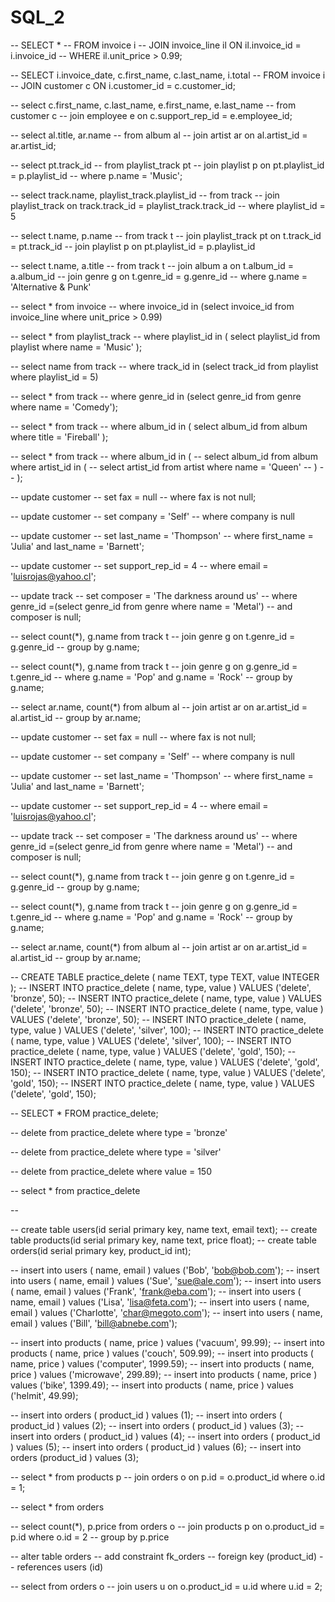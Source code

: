 # SQL_2

-- SELECT *
-- FROM invoice i
-- JOIN invoice_line il ON il.invoice_id = i.invoice_id
-- WHERE il.unit_price > 0.99;

-- SELECT i.invoice_date, c.first_name, c.last_name, i.total
-- FROM invoice i
-- JOIN customer c ON i.customer_id = c.customer_id;

-- select c.first_name, c.last_name, e.first_name, e.last_name
-- from customer c
-- join employee e on c.support_rep_id = e.employee_id;

-- select al.title, ar.name
-- from album al
-- join artist ar on al.artist_id = ar.artist_id;

-- select pt.track_id
-- from playlist_track pt
-- join playlist p on pt.playlist_id = p.playlist_id
-- where p.name = 'Music';

-- select track.name, playlist_track.playlist_id
-- from track 
-- join playlist_track on track.track_id = playlist_track.track_id 
-- where playlist_id = 5

-- select t.name, p.name
-- from track t
-- join playlist_track pt on t.track_id = pt.track_id
-- join playlist p on pt.playlist_id = p.playlist_id

-- select t.name, a.title
-- from track t
-- join album a on t.album_id = a.album_id
-- join genre g on t.genre_id = g.genre_id
-- where g.name = 'Alternative & Punk'



-- select * from invoice
-- where invoice_id in (select invoice_id from invoice_line where unit_price > 0.99) 

-- select * from playlist_track
-- where playlist_id in ( select playlist_id from playlist where name = 'Music' );

-- select name from track
-- where track_id in (select track_id from playlist where playlist_id = 5)

-- select * from track
-- where genre_id in (select genre_id from genre where name = 'Comedy');

-- select * from track
-- where album_id in ( select album_id from album where title = 'Fireball' );

-- select * from track
-- where album_id in ( 
--   select album_id from album where artist_id in ( 
--     select artist_id from artist where name = 'Queen'
--   )
-- ); 

-- update customer
-- set fax = null
-- where fax is not null;

-- update customer
-- set company = 'Self'
-- where company is null

-- update customer
-- set last_name = 'Thompson'
-- where first_name = 'Julia' and last_name = 'Barnett';

-- update customer
-- set support_rep_id = 4
-- where email = 'luisrojas@yahoo.cl';

-- update track 
-- set composer = 'The darkness around us'
-- where genre_id =(select genre_id from genre where name = 'Metal')
-- and composer is null;

-- select count(*), g.name from track t
-- join genre g on t.genre_id = g.genre_id
-- group by g.name;

-- select count(*), g.name from track t
-- join genre g on g.genre_id = t.genre_id
-- where g.name = 'Pop' and g.name = 'Rock'
-- group by g.name;

-- select ar.name, count(*) from album al
-- join artist ar on ar.artist_id = al.artist_id
-- group by ar.name;


-- update customer
-- set fax = null
-- where fax is not null;

-- update customer
-- set company = 'Self'
-- where company is null

-- update customer
-- set last_name = 'Thompson'
-- where first_name = 'Julia' and last_name = 'Barnett';

-- update customer
-- set support_rep_id = 4
-- where email = 'luisrojas@yahoo.cl';

-- update track 
-- set composer = 'The darkness around us'
-- where genre_id =(select genre_id from genre where name = 'Metal')
-- and composer is null;

-- select count(*), g.name from track t
-- join genre g on t.genre_id = g.genre_id
-- group by g.name;

-- select count(*), g.name from track t
-- join genre g on g.genre_id = t.genre_id
-- where g.name = 'Pop' and g.name = 'Rock'
-- group by g.name;

-- select ar.name, count(*) from album al
-- join artist ar on ar.artist_id = al.artist_id
-- group by ar.name;


-- CREATE TABLE practice_delete ( name TEXT, type TEXT, value INTEGER );
-- INSERT INTO practice_delete ( name, type, value ) VALUES ('delete', 'bronze', 50);
-- INSERT INTO practice_delete ( name, type, value ) VALUES ('delete', 'bronze', 50);
-- INSERT INTO practice_delete ( name, type, value ) VALUES ('delete', 'bronze', 50);
-- INSERT INTO practice_delete ( name, type, value ) VALUES ('delete', 'silver', 100);
-- INSERT INTO practice_delete ( name, type, value ) VALUES ('delete', 'silver', 100);
-- INSERT INTO practice_delete ( name, type, value ) VALUES ('delete', 'gold', 150);
-- INSERT INTO practice_delete ( name, type, value ) VALUES ('delete', 'gold', 150);
-- INSERT INTO practice_delete ( name, type, value ) VALUES ('delete', 'gold', 150);
-- INSERT INTO practice_delete ( name, type, value ) VALUES ('delete', 'gold', 150);

-- SELECT * FROM practice_delete;

-- delete from practice_delete where type = 'bronze'

-- delete from practice_delete where type = 'silver'

-- delete from practice_delete where value = 150

-- select * from practice_delete

-- 

-- create table users(id serial primary key, name text, email text);
-- create table products(id serial primary key, name text, price float);
-- create table orders(id serial primary key, product_id int);

-- insert into users ( name, email ) values ('Bob', 'bob@bob.com');
-- insert into users ( name, email ) values ('Sue', 'sue@ale.com');
-- insert into users ( name, email ) values ('Frank', 'frank@eba.com');
-- insert into users ( name, email ) values ('Lisa', 'lisa@feta.com');
-- insert into users ( name, email ) values ('Charlotte', 'char@megoto.com');
-- insert into users ( name, email ) values ('Bill', 'bill@abnebe.com');

-- insert into products ( name, price ) values ('vacuum', 99.99);
-- insert into products ( name, price ) values ('couch', 509.99);
-- insert into products ( name, price ) values ('computer', 1999.59);
-- insert into products ( name, price ) values ('microwave', 299.89);
-- insert into products ( name, price ) values ('bike', 1399.49);
-- insert into products ( name, price ) values ('helmit', 49.99);

-- insert into orders ( product_id ) values (1);
-- insert into orders ( product_id ) values (2);
-- insert into orders ( product_id ) values (3);
-- insert into orders ( product_id ) values (4);
-- insert into orders ( product_id ) values (5);
-- insert into orders ( product_id ) values (6);
-- insert into orders (product_id ) values (3);

-- select * from products p
-- join orders o on p.id = o.product_id where o.id = 1;

-- select * from orders

-- select count(*), p.price from orders o
-- join products p on o.product_id = p.id where o.id = 2
-- group by p.price

-- alter table orders
-- 	add constraint fk_orders
--   foreign key (product_id)
--   references users (id)

-- select from orders o 
-- join users u on o.product_id = u.id where u.id = 2;



  
  





















